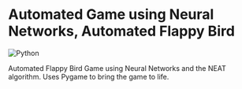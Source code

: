# Automated Game using Neural Networks, Automated Flappy Bird
![Python](https://img.shields.io/badge/python-3670A0?style=for-the-badge&logo=python&logoColor=ffdd54)


Automated Flappy Bird Game using Neural Networks and the NEAT algorithm. Uses Pygame to bring the game to life. 
